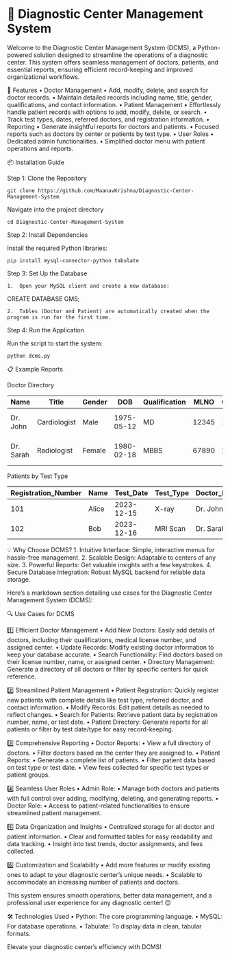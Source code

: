 # 🏥 Diagnostic Center Management System
Welcome to the Diagnostic Center Management System (DCMS), a Python-powered solution designed to streamline the operations of a diagnostic center. This system offers seamless management of doctors, patients, and essential reports, ensuring efficient record-keeping and improved organizational workflows.

🚀 Features
	•	Doctor Management
	•	Add, modify, delete, and search for doctor records.
	•	Maintain detailed records including name, title, gender, qualifications, and contact information.
	•	Patient Management
	•	Effortlessly handle patient records with options to add, modify, delete, or search.
	•	Track test types, dates, referred doctors, and registration information.
	•	Reporting
	•	Generate insightful reports for doctors and patients.
	•	Focused reports such as doctors by center or patients by test type.
	•	User Roles
	•	Dedicated admin functionalities.
	•	Simplified doctor menu with patient operations and reports.

📦 Installation Guide

Step 1: Clone the Repository

    git clone https://github.com/MaanavKrishna/Diagnostic-Center-Management-System

Navigate into the project directory

    cd Diagnostic-Center-Management-System

Step 2: Install Dependencies

Install the required Python libraries:

    pip install mysql-connector-python tabulate

Step 3: Set Up the Database

	1.	Open your MySQL client and create a new database:

CREATE DATABASE GMS;

	2.	Tables (Doctor and Patient) are automatically created when the program is run for the first time.

Step 4: Run the Application

Run the script to start the system:

    python dcms.py


📋 Example Reports

Doctor Directory

| Name      | Title        | Gender | DOB        | Qualification | MLNO  | Center_ID | Address           | Contact_Number | Email_ID            |
|-----------|--------------|--------|------------|---------------|-------|-----------|-------------------|----------------|---------------------|
| Dr. John  | Cardiologist | Male   | 1975-05-12 | MD            | 12345 | 1         | 123 Heart Lane    | 1234567890     | john@health.com     |
| Dr. Sarah | Radiologist  | Female | 1980-02-18 | MBBS          | 67890 | 2         | 456 Care Street   | 9876543210     | sarah@care.com      |

Patients by Test Type

| Registration_Number | Name      | Test_Date   | Test_Type   | Doctor_Name | Fee  |
|---------------------|-----------|-------------|-------------|-------------|------|
| 101                 | Alice     | 2023-12-15  | X-ray       | Dr. John    | 500  |
| 102                 | Bob       | 2023-12-16  | MRI Scan    | Dr. Sarah   | 2000 |

💡 Why Choose DCMS?
	1.	Intuitive Interface: Simple, interactive menus for hassle-free management.
	2.	Scalable Design: Adaptable to centers of any size.
	3.	Powerful Reports: Get valuable insights with a few keystrokes.
	4.	Secure Database Integration: Robust MySQL backend for reliable data storage.

Here’s a markdown section detailing use cases for the Diagnostic Center Management System (DCMS):

🔍 Use Cases for DCMS

1️⃣ Efficient Doctor Management
	•	Add New Doctors: Easily add details of doctors, including their qualifications, medical license number, and assigned center.
	•	Update Records: Modify existing doctor information to keep your database accurate.
	•	Search Functionality: Find doctors based on their license number, name, or assigned center.
	•	Directory Management: Generate a directory of all doctors or filter by specific centers for quick reference.

2️⃣ Streamlined Patient Management
	•	Patient Registration: Quickly register new patients with complete details like test type, referred doctor, and contact information.
	•	Modify Records: Edit patient details as needed to reflect changes.
	•	Search for Patients: Retrieve patient data by registration number, name, or test date.
	•	Patient Directory: Generate reports for all patients or filter by test date/type for easy record-keeping.

3️⃣ Comprehensive Reporting
	•	Doctor Reports:
	•	View a full directory of doctors.
	•	Filter doctors based on the center they are assigned to.
	•	Patient Reports:
	•	Generate a complete list of patients.
	•	Filter patient data based on test type or test date.
	•	View fees collected for specific test types or patient groups.

4️⃣ Seamless User Roles
	•	Admin Role:
	•	Manage both doctors and patients with full control over adding, modifying, deleting, and generating reports.
	•	Doctor Role:
	•	Access to patient-related functionalities to ensure streamlined patient management.

5️⃣ Data Organization and Insights
	•	Centralized storage for all doctor and patient information.
	•	Clear and formatted tables for easy readability and data tracking.
	•	Insight into test trends, doctor assignments, and fees collected.

6️⃣ Customization and Scalability
	•	Add more features or modify existing ones to adapt to your diagnostic center’s unique needs.
	•	Scalable to accommodate an increasing number of patients and doctors.

This system ensures smooth operations, better data management, and a professional user experience for any diagnostic center! 😊

🛠️ Technologies Used
	•	Python: The core programming language.
	•	MySQL: For database operations.
	•	Tabulate: To display data in clean, tabular formats.

Elevate your diagnostic center’s efficiency with DCMS!

